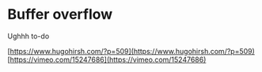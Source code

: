 # Buffer overflow

Ughhh to-do

[https://www.hugohirsh.com/?p=509](https://www.hugohirsh.com/?p=509)
[https://vimeo.com/15247686](https://vimeo.com/15247686)

